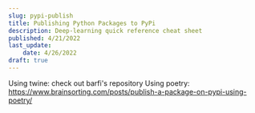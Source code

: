```yaml
---
slug: pypi-publish
title: Publishing Python Packages to PyPi
description: Deep-learning quick reference cheat sheet
published: 4/21/2022
last_update:
    date: 4/26/2022
draft: true
---
```


Using twine: check out barfi's repository
Using poetry: https://www.brainsorting.com/posts/publish-a-package-on-pypi-using-poetry/